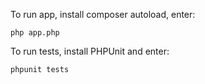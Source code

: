 To run app, install composer autoload, enter:

```
php app.php
```

To run tests, install PHPUnit and enter:

```
phpunit tests
```